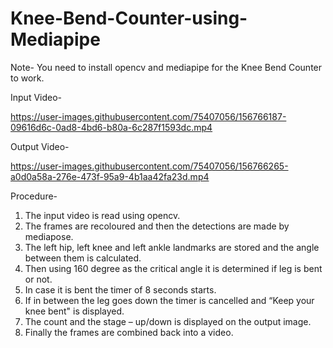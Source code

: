 # Knee-Bend-Counter-using-Mediapipe

Note- You need to install opencv and mediapipe for the Knee Bend Counter to work. 

Input Video-

https://user-images.githubusercontent.com/75407056/156766187-09616d6c-0ad8-4bd6-b80a-6c287f1593dc.mp4



Output Video-

https://user-images.githubusercontent.com/75407056/156766265-a0d0a58a-276e-473f-95a9-4b1aa42fa23d.mp4



Procedure-
1) The input video is read using opencv.
2) The frames are recoloured and then the detections are made by mediapose.
3) The left hip, left knee and left ankle landmarks are stored and the angle between them is calculated.
4) Then using 160 degree as the critical angle it is determined if leg is bent or not.
5) In case it is bent the timer of 8 seconds starts.
6) If in between the leg goes down the timer is cancelled and “Keep your knee bent" is displayed.
7) The count and the stage – up/down is displayed on the output image. 
8) Finally the frames are combined back into a video.




